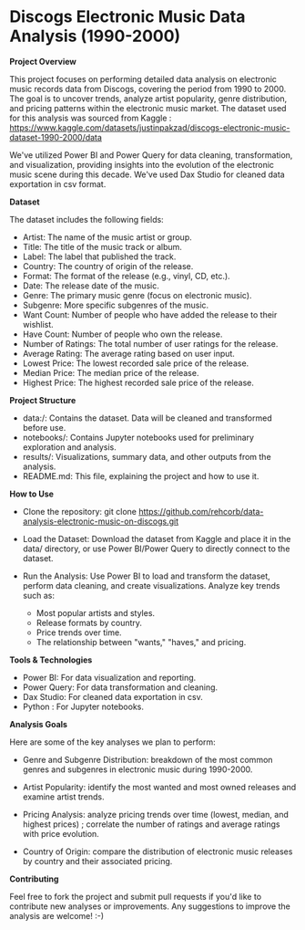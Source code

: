 # Discogs Electronic Music Data Analysis (1990-2000)
**Project Overview**

This project focuses on performing detailed data analysis on electronic music records data from Discogs, covering the period from 1990 to 2000. The goal is to uncover trends, analyze artist popularity, genre distribution, 
and pricing patterns within the electronic music market. The dataset used for this analysis was sourced from Kaggle : 
https://www.kaggle.com/datasets/justinpakzad/discogs-electronic-music-dataset-1990-2000/data

We've utilized Power BI and Power Query for data cleaning, transformation, and visualization, providing insights into the evolution of the electronic music scene during this decade.
We've used Dax Studio for cleaned data exportation in csv format. 

**Dataset**

The dataset includes the following fields:

- Artist: The name of the music artist or group.
- Title: The title of the music track or album.
- Label: The label that published the track.
- Country: The country of origin of the release.
- Format: The format of the release (e.g., vinyl, CD, etc.).
- Date: The release date of the music.
- Genre: The primary music genre (focus on electronic music).
- Subgenre: More specific subgenres of the music.
- Want Count: Number of people who have added the release to their wishlist.
- Have Count: Number of people who own the release.
- Number of Ratings: The total number of user ratings for the release.
- Average Rating: The average rating based on user input.
- Lowest Price: The lowest recorded sale price of the release.
- Median Price: The median price of the release.
- Highest Price: The highest recorded sale price of the release.

**Project Structure**

- data:/: Contains the dataset. Data will be cleaned and transformed before use.
- notebooks/: Contains Jupyter notebooks used for preliminary exploration and analysis.
- results/: Visualizations, summary data, and other outputs from the analysis.
- README.md: This file, explaining the project and how to use it.

**How to Use**
- Clone the repository:
git clone https://github.com/rehcorb/data-analysis-electronic-music-on-discogs.git

- Load the Dataset:
Download the dataset from Kaggle and place it in the data/ directory, or use Power BI/Power Query to directly connect to the dataset.

- Run the Analysis:
Use Power BI to load and transform the dataset, perform data cleaning, and create visualizations.
Analyze key trends such as:
   - Most popular artists and styles.
   - Release formats by country.
   - Price trends over time.
   - The relationship between "wants," "haves," and pricing.
 
**Tools & Technologies**
- Power BI: For data visualization and reporting.
- Power Query: For data transformation and cleaning.
- Dax Studio: For cleaned data exportation in csv. 
- Python : For Jupyter notebooks.

**Analysis Goals**

Here are some of the key analyses we plan to perform:

- Genre and Subgenre Distribution: breakdown of the most common genres and subgenres in electronic music during 1990-2000.

- Artist Popularity: identify the most wanted and most owned releases and examine artist trends.

- Pricing Analysis: analyze pricing trends over time (lowest, median, and highest prices) ; correlate the number of ratings and average ratings with price evolution.

- Country of Origin: compare the distribution of electronic music releases by country and their associated pricing.

**Contributing**

Feel free to fork the project and submit pull requests if you'd like to contribute new analyses or improvements. Any suggestions to improve the analysis are welcome! :-)
